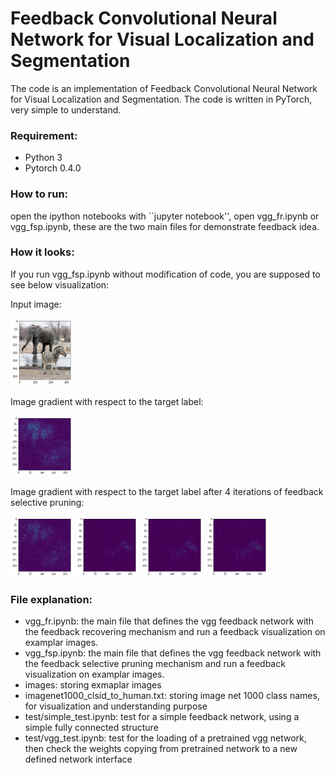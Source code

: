 # Feedback Convolutional Neural Network for Visual Localization and Segmentation

The code is an implementation of Feedback Convolutional Neural Network for Visual Localization and Segmentation. The code is written in PyTorch, very simple to understand.

### Requirement:
- Python 3
- Pytorch 0.4.0

### How to run:

open the ipython notebooks with ``jupyter notebook'', open vgg_fr.ipynb or vgg_fsp.ipynb, these are the two main files for demonstrate feedback idea.


### How it looks:

If you run vgg_fsp.ipynb without modification of code, you are supposed to see below visualization:

Input image:

<img src="figure/image.png" width="100">

Image gradient with respect to the target label:

<img src="figure/ff.png" width="100">

Image gradient with respect to the target label after 4 iterations of feedback selective pruning:

<img src="figure/fb_1.png" width="100"> <img src="figure/fb_2.png" width="100"> <img src="figure/fb_3.png" width="100"> <img src="figure/fb_4.png" width="100">

### File explanation:

- vgg_fr.ipynb: the main file that defines the vgg feedback network with the feedback recovering mechanism and run a feedback visualization on examplar images.
- vgg_fsp.ipynb: the main file that defines the vgg feedback network with the feedback selective pruning mechanism and run a feedback visualization on  examplar images.
- images: storing exmaplar images
- imagenet1000_clsid_to_human.txt: storing image net 1000 class names, for visualization and understanding purpose
- test/simple_test.ipynb: test for a simple feedback network, using a simple fully connected structure
- test/vgg_test.ipynb: test for the loading of a pretrained vgg network, then check the weights copying from pretrained network to a new defined network interface

